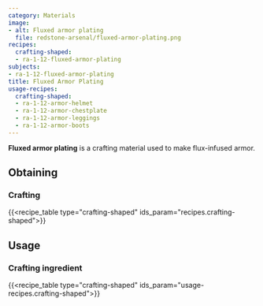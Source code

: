 ```yaml
---
category: Materials
image:
- alt: Fluxed armor plating
  file: redstone-arsenal/fluxed-armor-plating.png
recipes:
  crafting-shaped:
  - ra-1-12-fluxed-armor-plating
subjects:
- ra-1-12-fluxed-armor-plating
title: Fluxed Armor Plating
usage-recipes:
  crafting-shaped:
  - ra-1-12-armor-helmet
  - ra-1-12-armor-chestplate
  - ra-1-12-armor-leggings
  - ra-1-12-armor-boots
---
```


**Fluxed armor plating** is a crafting material used to make flux-infused armor.


Obtaining
---------

### Crafting
{{<recipe_table type="crafting-shaped" ids_param="recipes.crafting-shaped">}}


Usage
-----

### Crafting ingredient
{{<recipe_table type="crafting-shaped" ids_param="usage-recipes.crafting-shaped">}}
